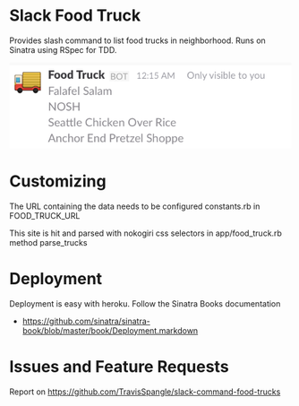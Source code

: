# Slack Food Truck

Provides slash command to list food trucks in neighborhood. Runs on Sinatra using RSpec for TDD.

![view in slack](https://raw.githubusercontent.com/TravisSpangle/slack-command-food-trucks/master/sample.png)

# Customizing

The URL containing the data  needs to be configured constants.rb in FOOD_TRUCK_URL

This site is hit and parsed with nokogiri css selectors in app/food_truck.rb method parse_trucks

# Deployment

Deployment is easy with heroku. Follow the Sinatra Books documentation
* https://github.com/sinatra/sinatra-book/blob/master/book/Deployment.markdown

# Issues and Feature Requests

Report on https://github.com/TravisSpangle/slack-command-food-trucks

